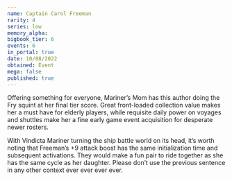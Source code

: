 ```yaml
---
name: Captain Carol Freeman
rarity: 4
series: low
memory_alpha:
bigbook_tier: 6
events: 6
in_portal: true
date: 10/08/2022
obtained: Event
mega: false
published: true
---
```


Offering something for everyone, Mariner’s Mom has this author doing the Fry squint at her final tier score. Great front-loaded collection value makes her a must have for elderly players, while requisite daily power on voyages and shuttles make her a fine early game event acquisition for desperate newer rosters.

With Vindicta Mariner turning the ship battle world on its head, it’s worth noting that Freeman’s +9 attack boost has the same initialization time and subsequent activations. They would make a fun pair to ride together as she has the same cycle as her daughter. Please don’t use the previous sentence in any other context ever ever ever ever.
